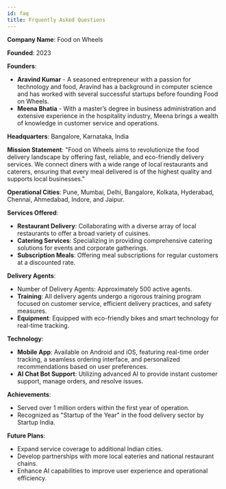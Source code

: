 ```yaml
---
id: faq
title: Frquently Asked Questions
---
```


**Company Name**: Food on Wheels

**Founded**: 2023

**Founders**:

- **Aravind Kumar** - A seasoned entrepreneur with a passion for technology and food, Aravind has a background in computer science and has worked with several successful startups before founding Food on Wheels.
- **Meena Bhatia** - With a master’s degree in business administration and extensive experience in the hospitality industry, Meena brings a wealth of knowledge in customer service and operations.

**Headquarters**: Bangalore, Karnataka, India

**Mission Statement**:
"Food on Wheels aims to revolutionize the food delivery landscape by offering fast, reliable, and eco-friendly delivery services. We connect diners with a wide range of local restaurants and caterers, ensuring that every meal delivered is of the highest quality and supports local businesses."

**Operational Cities**: Pune, Mumbai, Delhi, Bangalore, Kolkata, Hyderabad, Chennai, Ahmedabad, Indore, and Jaipur.

**Services Offered**:

- **Restaurant Delivery**: Collaborating with a diverse array of local restaurants to offer a broad variety of cuisines.
- **Catering Services**: Specializing in providing comprehensive catering solutions for events and corporate gatherings.
- **Subscription Meals**: Offering meal subscriptions for regular customers at a discounted rate.

**Delivery Agents**:

- Number of Delivery Agents: Approximately 500 active agents.
- **Training**: All delivery agents undergo a rigorous training program focused on customer service, efficient delivery practices, and safety measures.
- **Equipment**: Equipped with eco-friendly bikes and smart technology for real-time tracking.

**Technology**:

- **Mobile App**: Available on Android and iOS, featuring real-time order tracking, a seamless ordering interface, and personalized recommendations based on user preferences.
- **AI Chat Bot Support**: Utilizing advanced AI to provide instant customer support, manage orders, and resolve issues.

**Achievements**:

- Served over 1 million orders within the first year of operation.
- Recognized as "Startup of the Year" in the food delivery sector by Startup India.

**Future Plans**:

- Expand service coverage to additional Indian cities.
- Develop partnerships with more local eateries and national restaurant chains.
- Enhance AI capabilities to improve user experience and operational efficiency.
